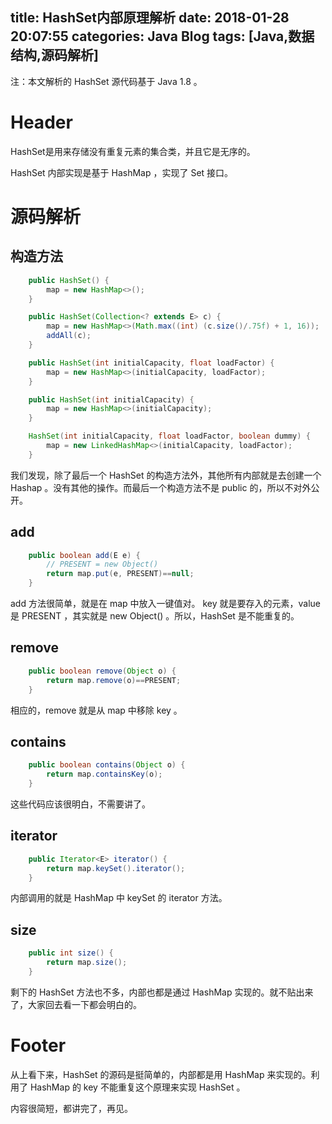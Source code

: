 title: HashSet内部原理解析
date: 2018-01-28 20:07:55
categories: Java Blog
tags: [Java,数据结构,源码解析]
---
注：本文解析的 HashSet 源代码基于 Java 1.8 。

Header
======
HashSet是用来存储没有重复元素的集合类，并且它是无序的。

HashSet 内部实现是基于 HashMap ，实现了 Set 接口。

源码解析
=======
构造方法
-------
``` java
    public HashSet() {
        map = new HashMap<>();
    }

    public HashSet(Collection<? extends E> c) {
        map = new HashMap<>(Math.max((int) (c.size()/.75f) + 1, 16));
        addAll(c);
    }

    public HashSet(int initialCapacity, float loadFactor) {
        map = new HashMap<>(initialCapacity, loadFactor);
    }

    public HashSet(int initialCapacity) {
        map = new HashMap<>(initialCapacity);
    }

    HashSet(int initialCapacity, float loadFactor, boolean dummy) {
        map = new LinkedHashMap<>(initialCapacity, loadFactor);
    }
```

我们发现，除了最后一个 HashSet 的构造方法外，其他所有内部就是去创建一个 Hashap 。没有其他的操作。而最后一个构造方法不是 public 的，所以不对外公开。

add
----
``` java
    public boolean add(E e) {
        // PRESENT = new Object()
        return map.put(e, PRESENT)==null;
    }
```

add 方法很简单，就是在 map 中放入一键值对。 key 就是要存入的元素，value 是 PRESENT ，其实就是 new Object() 。所以，HashSet 是不能重复的。

remove
------
``` java
    public boolean remove(Object o) {
        return map.remove(o)==PRESENT;
    }
```

相应的，remove 就是从 map 中移除 key 。

contains
--------
``` java
    public boolean contains(Object o) {
        return map.containsKey(o);
    }
```

这些代码应该很明白，不需要讲了。

iterator
--------
``` java
    public Iterator<E> iterator() {
        return map.keySet().iterator();
    }
```

内部调用的就是 HashMap 中 keySet 的 iterator 方法。

size
----
``` java
    public int size() {
        return map.size();
    }
```

剩下的 HashSet 方法也不多，内部也都是通过 HashMap 实现的。就不贴出来了，大家回去看一下都会明白的。

Footer
======
从上看下来，HashSet 的源码是挺简单的，内部都是用 HashMap 来实现的。利用了 HashMap 的 key 不能重复这个原理来实现 HashSet 。

内容很简短，都讲完了，再见。